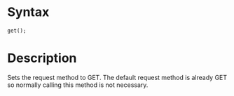 # Syntax #
```
get();
```

# Description #

Sets the request method to GET. The default request method is already GET so normally calling this method is not necessary.